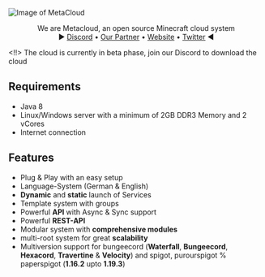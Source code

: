 ![Image of MetaCloud](https://i.ibb.co/0XX0JTh/banner.png)


<p>
  <p align="center">
   We are Metacloud, an open source Minecraft cloud system
    <br>
    ► <a href="https://discord.com/invite/4kKEcaP9WC">Discord</a>
    •
    <a href="https://invis-cloud.de">Our Partner</a>
    •
    <a href="https://metacloudservice.eu">Website</a>
    •
    <a href="https://twitter.com/@TheMetaCloud">Twitter</a>
     ◄
  </p>
</p>


<!!> The cloud is currently in beta phase, join our Discord to download the cloud

## Requirements

 * Java 8
 * Linux/Windows server with a minimum of 2GB DDR3 Memory and 2 vCores
 * Internet connection



## Features

- Plug & Play with an easy setup
- Language-System (German & English)
- **Dynamic** and **static** launch of Services
- Template system with groups
- Powerful **API** with Async & Sync support
- Powerful **REST-API**
- Modular system with **comprehensive modules**
- multi-root system for great **scalability**
- Multiversion support for bungeecord (**Waterfall**, **Bungeecord**, **Hexacord**, **Travertine** & **Velocity**) and spigot, purourspigot % paperspigot (**1.16.2** upto **1.19.3**)
